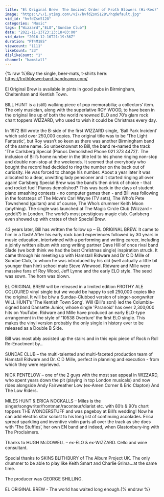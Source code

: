 ```yaml
---
title: "El Original Brew  The Ancient Order of Froth Blowers (Hi-Res)"
image: "https:\/\/i.ytimg.com\/vi\/hvfdZsn5128\/hqdefault.jpg"
vid_id: "hvfdZsn5128"
categories: "Music"
tags: ["Wizzard","ELO","Sundae Club"]
date: "2021-11-13T23:13:18+03:00"
vid_date: "2016-12-16T21:19:36Z"
duration: "PT4M18S"
viewcount: "1111"
likeCount: "23"
dislikeCount: "1"
channel: "hamstall"
---
```

{% raw %}Buy the single, beer-mats, t-shirts here: <a rel="nofollow" target="blank" href="https://frothblowerband.bandcamp.com/">https://frothblowerband.bandcamp.com/</a><br /><br />El Original Brew is available in pints in good pubs in Birmingham, Cheltenham and Kentish Town.<br /><br />BILL HUNT is a (still) walking piece of pop memorabilia; a collectors’ item. The only musician, along with the superlative ROY WOOD, to have been in the original line up of both the world renowned ELO and 70’s glam rock chart toppers WIZZARD, who used to wish it could be Christmas every day.<br /><br />In 1972 Bill wrote the B-side of the first WIZZARD single, 'Ball Park Incident' which sold over 250,000 copies. The original title was to be 'The Light Fantastic', but Roy wasn’t so keen as there was another Birmingham band of the same name. So unbeknownst to Bill, the band re-named the track 'The Carlsberg Special (Pianos Demolished Phone 021 373 4472)'. The inclusion of Bill’s home number in the title led to his phone ringing non-stop and double non-stop at the weekends. It seemed that everybody who bought the record had decided to ring the number on the back out of curiosity. He was forced to change his number. About a year later it was allocated to a dear, unwitting lady pensioner and it started ringing all over again! Carlsberg Special Brew was the band’s then drink of choice - that and rocket fuel!  Pianos demolished? This was back in the days of student piano smashing contests - no computer games then - and Bill was following in the footsteps of The Move’s Carl Wayne (TV sets), The Who’s Pete Townshend (guitars) and of course, The Who’s drummer Keith Moon (anything). The single was launched at The Magic Circle Club (Wizzard – geddit?) in London. The world’s most prestigious magic club. Carlsberg even showed up with crates of their Special Brew.<br /><br />43 years later, Bill has written the follow up – EL ORIGINAL BREW. It came to him in a flash! After his early rock band experiences followed by 30 years in music education, intertwined with a performing and writing career, including a jointly written album with song writing partner Dave Hill of once rival band Slade (we both think we had the best Christmas single) inspiration struck. It came through his meeting up with Hamstall Ridware and Dr C D Mille of Sundae Club, to whom he was introduced by his old (well actually a little bit younger than him) school mate Steve Winwood. Ridware and Mille were massive fans of Roy Wood, Jeff Lynne and the early ELO style. The seed was sown. The horn was blown.<br /><br />EL ORIGINAL BREW will be released in a limited edition FROTHY ALE COLOURED vinyl single but we would be happy to sell 250,000 copies like the original. It will be b/w a Sundae-Clubbed version of singer-songwriter WILL HUNT’s 'The Kentish Town Song'. Will (Bill's son!) led the Columbia-signed band Dansette Junior, whose single 'Paranoid' has over 2,300,000 hits on YouTube. Ridware and Mille have produced an early ELO-type arrangement in the style of '10538 Overture' the first ELO single. This makes the vinyl version probably the only single in history ever to be released as a Double B Side.<br /><br />Bill was most ably assisted up the stairs and in this epic piece of Rock n Roll Re-Enactment by…<br /><br />SUNDAE CLUB – the multi-talented and multi-faceted production team of Hamstall Ridware and Dr. C D Mille, perfect in planning and execution - from which they were reprieved.<br /><br />NICK PENTELOW – one of the 2 guys with the most sax appeal in WIZZARD, who spent years down the pit (playing in top London musicals) and now rides alongside Andy Fairweather Low (ex-Amen Corner &amp; Eric Clapton) And The Low Riders.<br /><br />MILES HUNT &amp; ERICA NOCKALLS – Miles is the singer/songwriter/frontman/raconteur/diarist etc. with 80’s &amp; 90’s chart toppers THE WONDERSTUFF and was pageboy at Bill’s wedding! Now he can add electric sitar soloist to his long list of continuing accolades. Erica spread sparkling and inventive violin parts all over the track as she does with ‘The Stuffies’, her own EN band and indeed, when Glastonbury-ing with The Proclaimers.<br /><br />Thanks to HUGH McDOWELL – ex-ELO &amp; ex-WIZZARD. Cello and wine consultant.<br /><br />Special thanks to SKINS BLITHBURY of The Album Project UK. The only drummer to be able to play like Keith Smart and Charlie Grima...at the same time.<br /><br />The producer was GEORGE SHILLING.<br /><br />EL ORIGINAL BREW - The world has waited long enough.{% endraw %}
